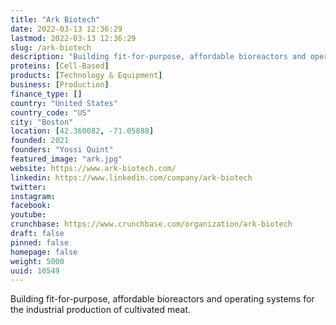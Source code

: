 ```yaml
---
title: "Ark Biotech"
date: 2022-03-13 12:36:29
lastmod: 2022-03-13 12:36:29
slug: /ark-biotech
description: "Building fit-for-purpose, affordable bioreactors and operating systems for the industrial production of cultivated meat."
proteins: [Cell-Based]
products: [Technology & Equipment]
business: [Production]
finance_type: []
country: "United States"
country_code: "US"
city: "Boston"
location: [42.360082, -71.05888]
founded: 2021
founders: "Yossi Quint"
featured_image: "ark.jpg"
website: https://www.ark-biotech.com/
linkedin: https://www.linkedin.com/company/ark-biotech
twitter: 
instagram: 
facebook: 
youtube: 
crunchbase: https://www.crunchbase.com/organization/ark-biotech
draft: false
pinned: false
homepage: false
weight: 5000
uuid: 10549
---
```

Building fit-for-purpose, affordable bioreactors and operating systems for the industrial production of cultivated meat.
